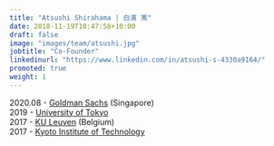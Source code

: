 ```yaml
---
title: "Atsushi Shirahama | 白濱 篤"
date: 2018-11-19T10:47:58+10:00
draft: false
image: "images/team/atsushi.jpg"
jobtitle: "Co-Founder"
linkedinurl: "https://www.linkedin.com/in/atsushi-s-4330a9164/"
promoted: true
weight: 1
---
```


2020.08 - [Goldman Sachs](https://www.goldmansachs.com/) (Singapore)   
2019 - [University of Tokyo](https://www.u-tokyo.ac.jp/ja/index.html)  
2017 - [KU Leuven](https://www.kuleuven.be/english/) (Belgium)  
2017 - [Kyoto Institute of Technology](https://www.kit.ac.jp/)
